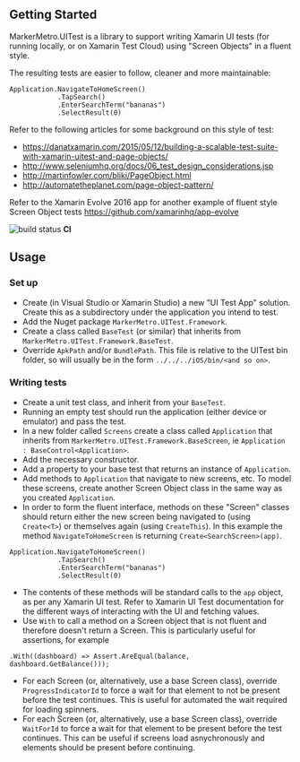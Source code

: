
## Getting Started

MarkerMetro.UITest is a library to support writing Xamarin UI tests (for running locally, or on Xamarin Test Cloud) using "Screen Objects" in a fluent style.

The resulting tests are easier to follow, cleaner and more maintainable:
~~~
Application.NavigateToHomeScreen()
            .TapSearch()
            .EnterSearchTerm("bananas")
            .SelectResult(0)
~~~

Refer to the following articles for some background on this style of test:

- https://danatxamarin.com/2015/05/12/building-a-scalable-test-suite-with-xamarin-uitest-and-page-objects/
- http://www.seleniumhq.org/docs/06_test_design_considerations.jsp
- http://martinfowler.com/bliki/PageObject.html
- http://automatetheplanet.com/page-object-pattern/

Refer to the Xamarin Evolve 2016 app for another example of fluent style Screen Object tests
https://github.com/xamarinhq/app-evolve

![build status](http://alice.markermetro.com/app/rest/builds/buildType:(id:MarkerMetroUITest_CI)/statusIcon) **CI**

## Usage

### Set up
* Create (in Visual Studio or Xamarin Studio) a new "UI Test App" solution. Create this as a subdirectory under the application you intend to test.
* Add the Nuget package ```MarkerMetro.UITest.Framework```.
* Create a class called ```BaseTest``` (or similar) that inherits from ```MarkerMetro.UITest.Framework.BaseTest```.
* Override ```ApkPath``` and/or ```BundlePath```. This file is relative to the UITest bin folder, so will usually be in the form ```../../../iOS/bin/<and so on>```.

### Writing tests
* Create a unit test class, and inherit from your ```BaseTest```.
* Running an empty test should run the application (either device or emulator) and pass the test.
* In a new folder called ```Screens``` create a class called ```Application``` that inherits from ```MarkerMetro.UITest.Framework.BaseScreen```, ie ```Application : BaseControl<Application>```.
* Add the necessary constructor.
* Add a property to your base test that returns an instance of ```Application```.
* Add methods to ```Application``` that navigate to new screens, etc. To model these screens, create another Screen Object class in the same way as you created ```Application```.
* In order to form the fluent interface, methods on these "Screen" classes should return either the new screen being navigated to (using ```Create<T>```) or themselves again (using ```CreateThis```). In this example the method ```NavigateToHomeScreen``` is returning ```Create<SearchScreen>(app)```.
~~~
Application.NavigateToHomeScreen()
            .TapSearch()
            .EnterSearchTerm("bananas")
            .SelectResult(0)
~~~
* The contents of these methods will be standard calls to the ```app``` object, as per any Xamarin UI test. Refer to Xamarin UI Test documentation for the different ways of interacting with the UI and fetching values.
* Use ```With``` to call a method on a Screen object that is not fluent and therefore doesn't return a Screen. This is particularly useful for assertions, for example 
~~~
.With((dashboard) => Assert.AreEqual(balance, dashboard.GetBalance()));
~~~
* For each Screen (or, alternatively, use a base Screen class), override ```ProgressIndicatorId``` to force a wait for that element to not be present before the test continues. This is useful for automated the wait required for loading spinners.
* For each Screen (or, alternatively, use a base Screen class), override ```WaitForId``` to force a wait for that element to be present before the test continues. This can be useful if screens load asnychronously and elements should be present before continuing.

